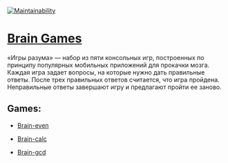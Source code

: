 [![Maintainability](https://api.codeclimate.com/v1/badges/a99a88d28ad37a79dbf6/maintainability)](https://codeclimate.com/github/AlexeyBritvin/Hexlet.frontend-project-lvl1/maintainability)

# [Brain Games](https://ru.hexlet.io/professions/frontend/projects/44)

«Игры разума» — набор из пяти консольных игр, построенных по принципу популярных мобильных приложений для прокачки мозга. Каждая игра задает вопросы, на которые нужно дать правильные ответы. После трех правильных ответов считается, что игра пройдена. Неправильные ответы завершают игру и предлагают пройти ее заново.

## Games:

* [Brain-even](https://asciinema.org/a/fQWZYSrq5rvC1peraWaaVyjbE)

* [Brain-calc](https://asciinema.org/a/P8PXkXN5Gxwif3fz8cCAkVX0r)

* [Brain-gcd](https://asciinema.org/a/UzZhjFMpN2EzmRJyz4Rf3aNSi)
